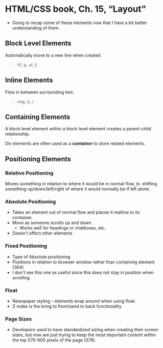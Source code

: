 # HTML/CSS book, Ch. 15, “Layout”

- Going to recap some of these elements now that I have a bit better understanding of them.

## Block Level Elements

Automatically move to a new line when created
> h1, p, ul, li

## Inline Elements

Flow in between surrounding text.
> img, b, i

## Containing Elements

A block level element within a block level element creates a parent-child relationship.

Div elements are often used as a ***container*** to store related elements.

## Positioning Elements

### Relative Positioning

Moves something in relation to where it would be in normal flow, ie. shifting something up/down/left/right of where it would normally be if left alone.

### Absolute Positioning

- Takes an element out of normal flow and places it realtive to its container.
- Move as someone scrolls up and down.
  - Works well for headings or chatboxes, etc.
- Doesn't affect other elements

### Fixed Positioning

- Type of Absolute positioning
- Positions in relation to browser window rather than containing element (364)
- I don't see this one as useful since this does not stay in position when scrolling.

### Float

- Newspaper styling - elements wrap around when using float.
- Z-index is the bring to front/send to back functionality

### Page Sizes

- Developers used to have standardized sizing when creating their screen sizes, but now are just trying to keep the most important content within the top 570-600 pixels of the page (379).
